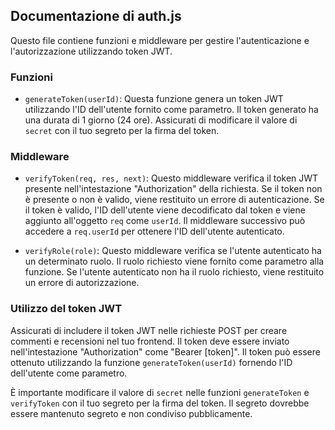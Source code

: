 ## Documentazione di auth.js

Questo file contiene funzioni e middleware per gestire l'autenticazione e l'autorizzazione utilizzando token JWT.

### Funzioni

- `generateToken(userId)`: Questa funzione genera un token JWT utilizzando l'ID dell'utente fornito come parametro. Il token generato ha una durata di 1 giorno (24 ore). Assicurati di modificare il valore di `secret` con il tuo segreto per la firma del token.

### Middleware

- `verifyToken(req, res, next)`: Questo middleware verifica il token JWT presente nell'intestazione "Authorization" della richiesta. Se il token non è presente o non è valido, viene restituito un errore di autenticazione. Se il token è valido, l'ID dell'utente viene decodificato dal token e viene aggiunto all'oggetto `req` come `userId`. Il middleware successivo può accedere a `req.userId` per ottenere l'ID dell'utente autenticato.

- `verifyRole(role)`: Questo middleware verifica se l'utente autenticato ha un determinato ruolo. Il ruolo richiesto viene fornito come parametro alla funzione. Se l'utente autenticato non ha il ruolo richiesto, viene restituito un errore di autorizzazione.

### Utilizzo del token JWT

Assicurati di includere il token JWT nelle richieste POST per creare commenti e recensioni nel tuo frontend. Il token deve essere inviato nell'intestazione "Authorization" come "Bearer [token]". Il token può essere ottenuto utilizzando la funzione `generateToken(userId)` fornendo l'ID dell'utente come parametro.

È importante modificare il valore di `secret` nelle funzioni `generateToken` e `verifyToken` con il tuo segreto per la firma del token. Il segreto dovrebbe essere mantenuto segreto e non condiviso pubblicamente.

